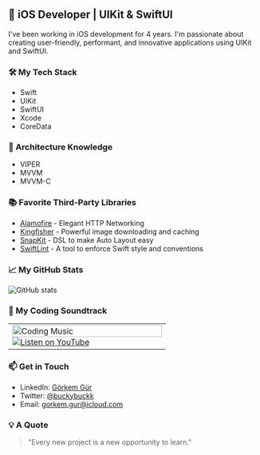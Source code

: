 ## 📱 iOS Developer | UIKit & SwiftUI

I've been working in iOS development for 4 years. I'm passionate about creating user-friendly, performant, and innovative applications using UIKit and SwiftUI.

### 🛠 My Tech Stack
- Swift
- UIKit
- SwiftUI
- Xcode
- CoreData
### 🔨 Architecture Knowledge
- VIPER
- MVVM
- MVVM-C
### 📚 Favorite Third-Party Libraries
* [Alamofire](https://github.com/Alamofire/Alamofire) - Elegant HTTP Networking
* [Kingfisher](https://github.com/onevcat/Kingfisher) - Powerful image downloading and caching
* [SnapKit](https://github.com/SnapKit/SnapKit) - DSL to make Auto Layout easy
* [SwiftLint](https://github.com/realm/SwiftLint) - A tool to enforce Swift style and conventions
### 📈 My GitHub Stats
![GitHub stats](https://github-readme-stats.vercel.app/api?username=gorkemgur&show_icons=true&theme=radical)
### 🎵 My Coding Soundtrack

<table>
  <tr>
    <td width="300px">
      <img src="https://img.youtube.com/vi/or4aXlkf_ok/0.jpg" alt="Coding Music" width="100%">
      <a href="https://www.youtube.com/watch?v=or4aXlkf_ok">
        <img src="https://img.shields.io/badge/Listen%20on-YouTube-red?style=for-the-badge&logo=youtube" alt="Listen on YouTube">
      </a>
    </td>
  </tr>
</table>

### 📫 Get in Touch
- LinkedIn: [Görkem Gür](https://www.linkedin.com/in/gorkemgur/)
- Twitter: [@buckybuckk](https://twitter.com/buckybuckk)
- Email: gorkem.gur@icloud.com
### 💡 A Quote
> "Every new project is a new opportunity to learn."
